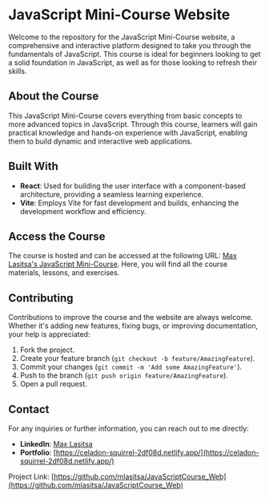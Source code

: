 # JavaScript Mini-Course Website

Welcome to the repository for the JavaScript Mini-Course website, a comprehensive and interactive platform designed to take you through the fundamentals of JavaScript. This course is ideal for beginners looking to get a solid foundation in JavaScript, as well as for those looking to refresh their skills.

## About the Course

This JavaScript Mini-Course covers everything from basic concepts to more advanced topics in JavaScript. Through this course, learners will gain practical knowledge and hands-on experience with JavaScript, enabling them to build dynamic and interactive web applications.

## Built With

- **React**: Used for building the user interface with a component-based architecture, providing a seamless learning experience.
- **Vite**: Employs Vite for fast development and builds, enhancing the development workflow and efficiency.

## Access the Course

The course is hosted and can be accessed at the following URL: [Max Lasitsa's JavaScript Mini-Course](https://elaborate-liger-405855.netlify.app/). Here, you will find all the course materials, lessons, and exercises.

## Contributing

Contributions to improve the course and the website are always welcome. Whether it's adding new features, fixing bugs, or improving documentation, your help is appreciated:

1. Fork the project.
2. Create your feature branch (`git checkout -b feature/AmazingFeature`).
3. Commit your changes (`git commit -m 'Add some AmazingFeature'`).
4. Push to the branch (`git push origin feature/AmazingFeature`).
5. Open a pull request.

## Contact

For any inquiries or further information, you can reach out to me directly:

- **LinkedIn**: [Max Lasitsa](https://www.linkedin.com/in/maxlasitsa/)
- **Portfolio**: [https://celadon-squirrel-2df08d.netlify.app/](https://celadon-squirrel-2df08d.netlify.app/)

Project Link: [https://github.com/mlasitsa/JavaScriptCourse_Web](https://github.com/mlasitsa/JavaScriptCourse_Web)
